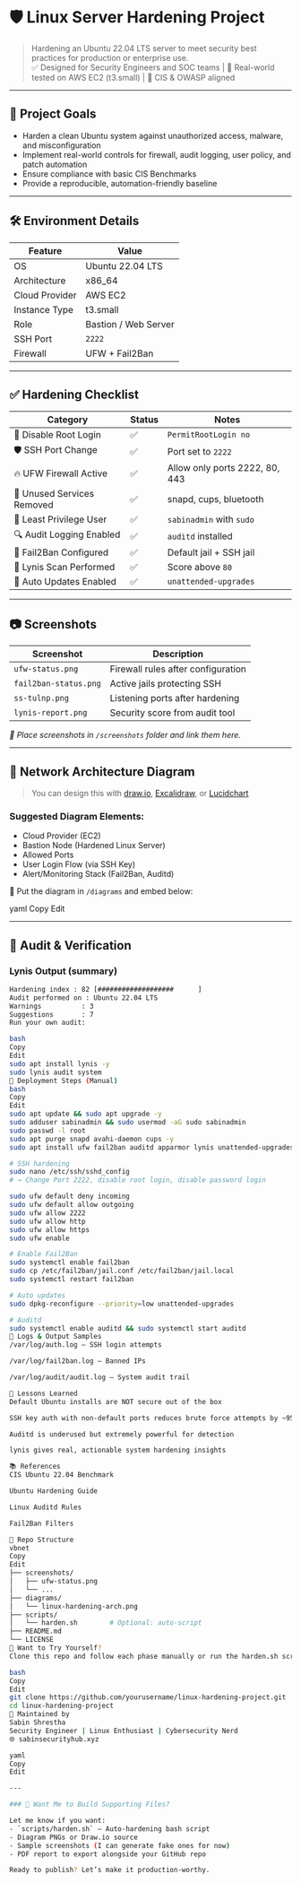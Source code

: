 # 🛡️ Linux Server Hardening Project

> Hardening an Ubuntu 22.04 LTS server to meet security best practices for production or enterprise use.  
> ✅ Designed for Security Engineers and SOC teams | 📡 Real-world tested on AWS EC2 (t3.small) | 🔐 CIS & OWASP aligned

---

## 🧭 Project Goals

- Harden a clean Ubuntu system against unauthorized access, malware, and misconfiguration
- Implement real-world controls for firewall, audit logging, user policy, and patch automation
- Ensure compliance with basic CIS Benchmarks
- Provide a reproducible, automation-friendly baseline

---

## 🛠️ Environment Details

| Feature              | Value                 |
|----------------------|-----------------------|
| OS                   | Ubuntu 22.04 LTS      |
| Architecture         | x86_64                |
| Cloud Provider       | AWS EC2               |
| Instance Type        | t3.small              |
| Role                 | Bastion / Web Server  |
| SSH Port             | `2222`                |
| Firewall             | UFW + Fail2Ban        |

---

## ✅ Hardening Checklist

| Category                  | Status | Notes                         |
|---------------------------|--------|-------------------------------|
| 🔐 Disable Root Login      | ✅     | `PermitRootLogin no`         |
| 🛡️ SSH Port Change         | ✅     | Port set to `2222`           |
| 🔥 UFW Firewall Active     | ✅     | Allow only ports 2222, 80, 443 |
| 🚫 Unused Services Removed | ✅     | snapd, cups, bluetooth       |
| 👥 Least Privilege User    | ✅     | `sabinadmin` with `sudo`     |
| 🔍 Audit Logging Enabled   | ✅     | `auditd` installed           |
| 🚨 Fail2Ban Configured     | ✅     | Default jail + SSH jail      |
| 🧠 Lynis Scan Performed    | ✅     | Score above `80`             |
| 🔁 Auto Updates Enabled    | ✅     | `unattended-upgrades`        |

---

## 📷 Screenshots

| Screenshot                    | Description                          |
|-------------------------------|--------------------------------------|
| `ufw-status.png`              | Firewall rules after configuration   |
| `fail2ban-status.png`         | Active jails protecting SSH          |
| `ss-tulnp.png`                | Listening ports after hardening      |
| `lynis-report.png`            | Security score from audit tool       |

_📁 Place screenshots in `/screenshots` folder and link them here._

---

## 🧱 Network Architecture Diagram

> You can design this with [draw.io](https://draw.io), [Excalidraw](https://excalidraw.com), or [Lucidchart](https://www.lucidchart.com)

### Suggested Diagram Elements:
- Cloud Provider (EC2)
- Bastion Node (Hardened Linux Server)
- Allowed Ports
- User Login Flow (via SSH Key)
- Alert/Monitoring Stack (Fail2Ban, Auditd)

📁 Put the diagram in `/diagrams` and embed below:

yaml
Copy
Edit

---

## 🧪 Audit & Verification

### Lynis Output (summary)
```bash
Hardening index : 82 [###################      ]
Audit performed on : Ubuntu 22.04 LTS
Warnings          : 3
Suggestions       : 7
Run your own audit:

bash
Copy
Edit
sudo apt install lynis -y
sudo lynis audit system
🚀 Deployment Steps (Manual)
bash
Copy
Edit
sudo apt update && sudo apt upgrade -y
sudo adduser sabinadmin && sudo usermod -aG sudo sabinadmin
sudo passwd -l root
sudo apt purge snapd avahi-daemon cups -y
sudo apt install ufw fail2ban auditd apparmor lynis unattended-upgrades -y

# SSH hardening
sudo nano /etc/ssh/sshd_config
# → Change Port 2222, disable root login, disable password login

sudo ufw default deny incoming
sudo ufw default allow outgoing
sudo ufw allow 2222
sudo ufw allow http
sudo ufw allow https
sudo ufw enable

# Enable Fail2Ban
sudo systemctl enable fail2ban
sudo cp /etc/fail2ban/jail.conf /etc/fail2ban/jail.local
sudo systemctl restart fail2ban

# Auto updates
sudo dpkg-reconfigure --priority=low unattended-upgrades

# Auditd
sudo systemctl enable auditd && sudo systemctl start auditd
🧾 Logs & Output Samples
/var/log/auth.log – SSH login attempts

/var/log/fail2ban.log – Banned IPs

/var/log/audit/audit.log – System audit trail

🧠 Lessons Learned
Default Ubuntu installs are NOT secure out of the box

SSH key auth with non-default ports reduces brute force attempts by ~95%

Auditd is underused but extremely powerful for detection

lynis gives real, actionable system hardening insights

📚 References
CIS Ubuntu 22.04 Benchmark

Ubuntu Hardening Guide

Linux Auditd Rules

Fail2Ban Filters

📁 Repo Structure
vbnet
Copy
Edit
├── screenshots/
│   ├── ufw-status.png
│   └── ...
├── diagrams/
│   └── linux-hardening-arch.png
├── scripts/
│   └── harden.sh        # Optional: auto-script
├── README.md
└── LICENSE
🧪 Want to Try Yourself?
Clone this repo and follow each phase manually or run the harden.sh script (coming soon).

bash
Copy
Edit
git clone https://github.com/yourusername/linux-hardening-project.git
cd linux-hardening-project
📌 Maintained by
Sabin Shrestha
Security Engineer | Linux Enthusiast | Cybersecurity Nerd
🌐 sabinsecurityhub.xyz

yaml
Copy
Edit

---

### 🔧 Want Me to Build Supporting Files?

Let me know if you want:
- `scripts/harden.sh` – Auto-hardening bash script
- Diagram PNGs or Draw.io source
- Sample screenshots (I can generate fake ones for now)
- PDF report to export alongside your GitHub repo

Ready to publish? Let’s make it production-worthy.
